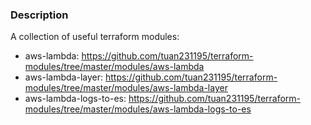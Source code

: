### Description

A collection of useful terraform modules:
* aws-lambda: https://github.com/tuan231195/terraform-modules/tree/master/modules/aws-lambda
* aws-lambda-layer: https://github.com/tuan231195/terraform-modules/tree/master/modules/aws-lambda-layer
* aws-lambda-logs-to-es: https://github.com/tuan231195/terraform-modules/tree/master/modules/aws-lambda-logs-to-es